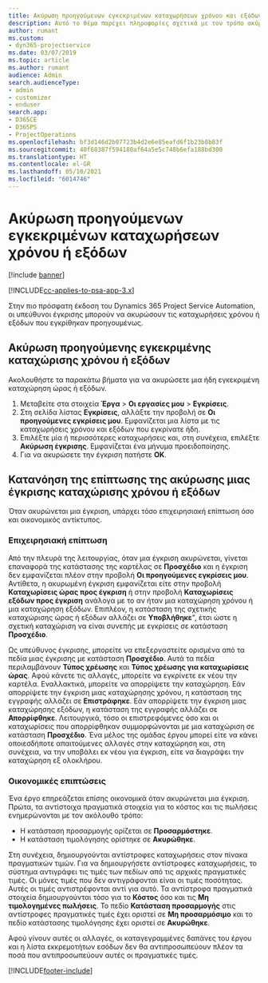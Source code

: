 ```yaml
---
title: Ακύρωση προηγούμενων εγκεκριμένων καταχωρήσεων χρόνου και εξόδων
description: Αυτό το θέμα παρέχει πληροφορίες σχετικά με τον τρόπο ακύρωσης μιας εγκεκριμένης μιας συναλλαγής χρόνου και δαπάνης έργου.
author: rumant
ms.custom:
- dyn365-projectservice
ms.date: 03/07/2019
ms.topic: article
ms.author: rumant
audience: Admin
search.audienceType:
- admin
- customizer
- enduser
search.app:
- D365CE
- D365PS
- ProjectOperations
ms.openlocfilehash: bf3d146d2b07723b4d2e6e85eafd6f1b23b8b83f
ms.sourcegitcommit: 40f68387f594180af64a5e5c748b6efa188bd300
ms.translationtype: HT
ms.contentlocale: el-GR
ms.lasthandoff: 05/10/2021
ms.locfileid: "6014746"
---
```

# <a name="cancel-previously-approved-time-or-expense-entries"></a>Ακύρωση προηγούμενων εγκεκριμένων καταχωρήσεων χρόνου ή εξόδων

[!include [banner](../includes/psa-now-project-operations.md)]

[!INCLUDE[cc-applies-to-psa-app-3.x](../includes/cc-applies-to-psa-app-3x.md)]

Στην πιο πρόσφατη έκδοση του Dynamics 365 Project Service Automation, οι υπεύθυνοι έγκρισης μπορούν να ακυρώσουν τις καταχωρήσεις χρόνου ή εξόδων που εγκρίθηκαν προηγουμένως.

## <a name="cancel-a-previously-approved-time-or-expense-entry"></a>Ακύρωση προηγούμενης εγκεκριμένης καταχώρισης χρόνου ή εξόδων

Ακολουθήστε τα παρακάτω βήματα για να ακυρώσετε μια ήδη εγκεκριμένη καταχώρηση ώρας ή εξόδων.

1. Μεταβείτε στα στοιχεία **Έργα** \> **Οι εργασίες μου** \> **Εγκρίσεις**.
2. Στη σελίδα λίστας **Εγκρίσεις**, αλλάξτε την προβολή σε **Οι προηγούμενες εγκρίσεις μου**. Εμφανίζεται μια λίστα με τις καταχωρήσεις χρόνου και εξόδων που εγκρίνατε ήδη.
3. Επιλέξτε μία ή περισσότερες καταχωρήσεις και, στη συνέχεια, επιλέξτε **Ακύρωση έγκρισης**. Εμφανίζεται ένα μήνυμα προειδοποίησης.
4. Για να ακυρώσετε την έγκριση πατήστε **ΟΚ**.

## <a name="understand-the-impact-of-canceling-a-time-or-expense-entry-approval"></a>Κατανόηση της επίπτωσης της ακύρωσης μιας έγκρισης καταχώρισης χρόνου ή εξόδων

Όταν ακυρώνεται μια έγκριση, υπάρχει τόσο επιχειρησιακή επίπτωση όσο και οικονομικός αντίκτυπος.

### <a name="operational-impact"></a>Επιχειρησιακή επίπτωση

Από την πλευρά της λειτουργίας, όταν μια έγκριση ακυρώνεται, γίνεται επαναφορά της κατάστασης της καρτέλας σε **Προσχέδιο** και η έγκριση δεν εμφανίζεται πλέον στην προβολή **Οι προηγούμενες εγκρίσεις μου**. Αντίθετα, η ακυρωμένη έγκριση εμφανίζεται είτε στην προβολή **Καταχωρίσεις ώρας προς έγκριση** ή στην προβολή **Καταχωρίσεις εξόδων προς έγκριση** ανάλογα με το αν ήταν μια καταχώρηση χρόνου ή μια καταχώρηση εξόδων. Επιπλέον, η κατάσταση της σχετικής καταχώρισης ώρας ή εξόδων αλλάζει σε **Υποβλήθηκε**", έτσι ώστε η σχετική καταχώριση να είναι συνεπής με εγκρίσεις σε κατάσταση **Προσχέδιο**.

Ως υπεύθυνος έγκρισης, μπορείτε να επεξεργαστείτε ορισμένα από τα πεδία μιας έγκρισης με κατάσταση **Προσχέδιο**. Αυτά τα πεδία περιλαμβάνουν **Τύπος χρέωσης** και **Τύπος χρέωσης για καταχωρίσεις ώρας**. Αφού κάνετε τις αλλαγές, μπορείτε να εγκρίνετε εκ νέου την καρτέλα. Εναλλακτικά, μπορείτε να απορρίψετε την καταχώρηση. Εάν απορρίψετε την έγκριση μιας καταχώρησης χρόνου, η κατάσταση της εγγραφής αλλάζει σε **Επιστράφηκε**. Εάν απορρίψετε την έγκριση μιας καταχώρησης εξόδων, η κατάσταση της εγγραφής αλλάζει σε **Απορρίφθηκε**. Λειτουργικά, τόσο οι επιστρεφόμενες όσο και οι καταχωρίσεις που απορρίφθηκαν συμμορφώνονται με μια καταχώριση σε κατάσταση **Προσχέδιο**. Ένα μέλος της ομάδας έργου μπορεί είτε να κάνει οποιεσδήποτε απαιτούμενες αλλαγές στην καταχώρηση και, στη συνέχεια, να την υποβάλει εκ νέου για έγκριση, είτε να διαγράψει την καταχώρηση εξ ολοκλήρου.

### <a name="financial-impact"></a>Οικονομικές επιπτώσεις

Ένα έργο επηρεάζεται επίσης οικονομικά όταν ακυρώνεται μια έγκριση. Πρώτα, τα αντίστοιχα πραγματικά στοιχεία για το κόστος και τις πωλήσεις ενημερώνονται με τον ακόλουθο τρόπο:

- Η κατάσταση προσαρμογής ορίζεται σε **Προσαρμόστηκε**.
- Η κατάσταση τιμολόγησης ορίστηκε σε **Ακυρώθηκε**.

Στη συνέχεια, δημιουργούνται αντίστροφες καταχωρήσεις στον πίνακα πραγματικών τιμών. Για να δημιουργήσετε αντίστροφες καταχωρήσεις, το σύστημα αντιγράφει τις τιμές των πεδίων από τις αρχικές πραγματικές τιμές. Οι μόνες τιμές που δεν αντιγράφονται είναι οι τιμές ποσότητας. Αυτές οι τιμές αντιστρέφονται αντί για αυτό. Τα αντίστροφα πραγματικά στοιχεία δημιουργούνται τόσο για το **Κόστος** όσο και τις **Μη τιμολογημένες πωλήσεις**. Το πεδίο **Κατάσταση προσαρμογής** στις αντίστροφες πραγματικές τιμές έχει οριστεί σε **Μη προσαρμόσιμο** και το πεδίο κατάστασης τιμολόγησης έχει οριστεί σε **Ακυρώθηκε**.

Αφού γίνουν αυτές οι αλλαγές, οι καταγεγραμμένες δαπάνες του έργου και η λίστα εκκρεμοτήτων εσόδων δεν θα αντιπροσωπεύουν πλέον τα ποσά που αντιπροσωπεύουν αυτές οι πραγματικές τιμές.


[!INCLUDE[footer-include](../includes/footer-banner.md)]